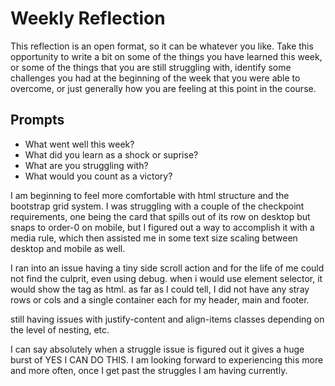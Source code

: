 # Weekly Reflection
This reflection is an open format, so it can be whatever you like. Take this opportunity to write a bit on some of the things you have learned this week, or some of the things that you are still struggling with, identify some challenges you had at the beginning of the week that you were able to overcome, or just generally how you are feeling at this point in the course.

## Prompts
- What went well this week?
- What did you learn as a shock or suprise?
- What are you struggling with?
- What would you count as a victory?

I am beginning to feel more comfortable with html structure and the bootstrap grid system.  I was struggling with a couple of the checkpoint requirements, one being the card that spills out of its row on desktop but snaps to order-0 on mobile,  but I  figured out a way to accomplish  it with a media rule, which then assisted me in some text size scaling between desktop and mobile as well.  

I ran into an issue having a tiny side scroll action and for the life of me could not find the culprit, even using debug.  when i would use element selector, it would show the tag as html.  as far as I could tell, I did not  have any stray rows or cols and a single container each for my header, main and footer.

still having issues with justify-content and align-items classes depending on the level of nesting, etc.

I can say absolutely when a struggle issue is figured out it gives a huge burst of YES I CAN DO THIS.  I am looking forward to experiencing this more and more often, once I get past the struggles I am having currently.